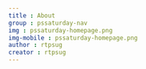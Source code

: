 ```yaml
---
title : About
group : pssaturday-nav
img : pssaturday-homepage.png
img-mobile : pssaturday-homepage.png
author : rtpsug
creator : rtpsug
---
```

<!--  only user Front Matter  -->
<!--  CONTENT IN _pssaturday\ -->